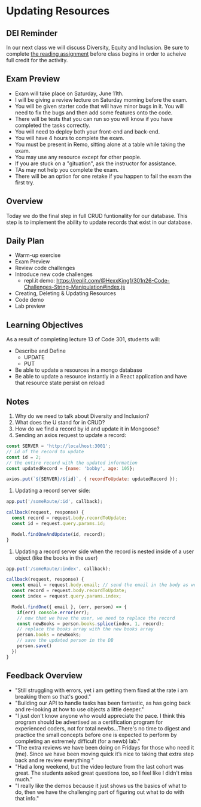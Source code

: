 # Updating Resources

## DEI Reminder

In our next class we will discuss Diversity, Equity and Inclusion.  Be sure to complete [the reading assignment](https://codefellows.github.io/code-301-guide/curriculum/class-14/DISCUSSION) before class begins in order to acheive full credit for the activity.

## Exam Preview

- Exam will take place on Saturday, June 11th.
- I will be giving a review lecture on Saturday morning before the exam.
- You will be given starter code that will have minor bugs in it. You will need to fix the bugs and then add some features onto the code.
- There will be tests that you can run so you will know if you have completed the tasks correctly.
- You will need to deploy both your front-end and back-end.
- You will have 4 hours to complete the exam.
- You must be present in Remo, sitting alone at a table while taking the exam.
- You may use any resource except for other people.
- If you are stuck on a "gituation", ask the instructor for assistance.
- TAs may not help you complete the exam.
- There will be an option for one retake if you happen to fail the exam the first try.

## Overview

Today we do the final step in full CRUD funtionality for our database. This step is to implement the ability to update records that exist in our database.

## Daily Plan

- Warm-up exercise
- Exam Preview
- Review code challenges
- Introduce new code challenges
  - repl.it demo: <https://replit.com/@HexxKing1/301n26-Code-Challenges-String-Manipulation#index.js>
- Creating, Deleting & Updating Resources
- Code demo
- Lab preview

## Learning Objectives

As a result of completing lecture 13 of Code 301, students will:

- Describe and Define
  - UPDATE
  - PUT
- Be able to update a resources in a mongo database
- Be able to update a resource instantly in a React application and have that resource state persist on reload

## Notes

1. Why do we need to talk about Diversity and Inclusion?
1. What does the U stand for in CRUD?
1. How do we find a record by id and update it in Mongoose?
1. Sending an axios request to update a record:
  ```javaScript
  const SERVER = 'http://localhost:3001';
  // id of the record to update
  const id = 2;
  // the entire record with the updated information
  const updatedRecord = {name: 'bobby', age: 105};

  axios.put(`${SERVER}/${id}`, { recordToUpdate: updatedRecord });
  ```

1. Updating a record server side:
  ```javaScript
  app.put('/someRoute/:id', callback);

  callback(request, response) {
    const record = request.body.recordToUpdate;
    const id = request.query.params.id;

    Model.findOneAndUpdate(id, record);
  }
  ```

1. Updating a record server side when the record is nested inside of a user object (like the books in the user)
  ```javaScript
  app.put('/someRoute/:index', callback);

  callback(request, response) {
    const email = request.body.email; // send the email in the body as well as the record
    const record = request.body.recordToUpdate;
    const index = request.query.params.index;

    Model.findOne({ email }, (err, person) => {
      if(err) console.error(err);
      // now that we have the user, we need to replace the record
      const newBooks = person.books.splice(index, 1, record);
      // replace the books array with the new books array
      person.books = newBooks;
      // save the updated person in the DB
      person.save()
    })
  }
  ```

## Feedback Overview

- "Still struggling with errors, yet i am getting them fixed at the rate i am breaking them so that's good."
- "Building our API to handle tasks has been fantastic, as has going back and re-looking at how to use objects a little deeper."
- "I just don't know anyone who would appreciate the pace. I think this program should be advertised as a certification program for experienced coders, not for total newbs...There's no time to digest and practice the small concepts before one is expected to perform by completing an extremely difficult (for a newb) lab."
- "The extra reviews we have been doing on Fridays for those who need it (me). Since we have been moving quick it’s nice to taking that extra step back and re review everything "
- "Had a long weekend, but the video lecture from the last cohort was great. The students asked great questions too, so I feel like I didn't miss much."
- "I really like the demos because it just shows us the basics of what to do, then we have the challenging part of figuring out what to do with that info."
